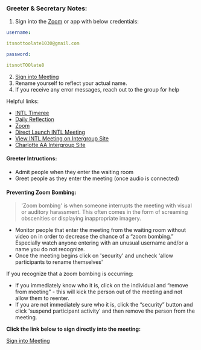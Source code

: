 ### Greeter & Secretary Notes: 

1. Sign into the [Zoom](https://zoom.us/) or app with below credentials: 

```yml 
username: 

itsnottoolate1030@gmail.com

password: 

itsnotTOOlate8

```
2. [Sign into Meeting](https://us04web.zoom.us/j/406536344)
3. Rename yourself to reflect your actual name. 
4. If you receive any error messages, reach out to the group for help

Helpful links: 

- [INTL Timeree](timetreeapp.com/calendars/SRx7BmTyN7Hw)
- [Daily Reflection](https://www.aa.org/daily-reflections)
- [Zoom](https://zoom.us/)
- [Direct Launch INTL Meeting](https://us04web.zoom.us/j/406536344)
- [View INTL Meeting on Intergroup Site](http://charlotteaa.org/meetings/its-not-too-late-4/)
- [Charlotte AA Intergroup Site](http://charlotteaa.org/)

#### Greeter Intructions: 

- Admit people when they enter the waiting room
- Greet people as they enter the meeting (once audio is connected)

#### Preventing Zoom Bombing:

> 'Zoom bombing' is when someone interrupts the meeting with visual or auditory harassment. This often comes in the form of screaming obscenities or displaying inappropriate imagery.

 - Monitor people that enter the meeting from the waiting room without video on in order to decrease the chance of a “zoom bombing.” Especially watch anyone entering with an unusual username and/or a name you do not recognize.
 - Once the meeting begins click on 'security' and uncheck 'allow participants to rename themselves' 

If you recognize that a zoom bombing is occurring:

- If you immediately know who it is, click on the individual and “remove from meeting” - this will kick the person out of the meeting and not allow them to reenter.
- If you are not immediately sure who it is, click the “security” button and click 'suspend participant activity' and then remove the person from the meeting.

**Click the link below to sign directly into the meeting:**

[Sign into Meeting](https://us04web.zoom.us/j/406536344)
